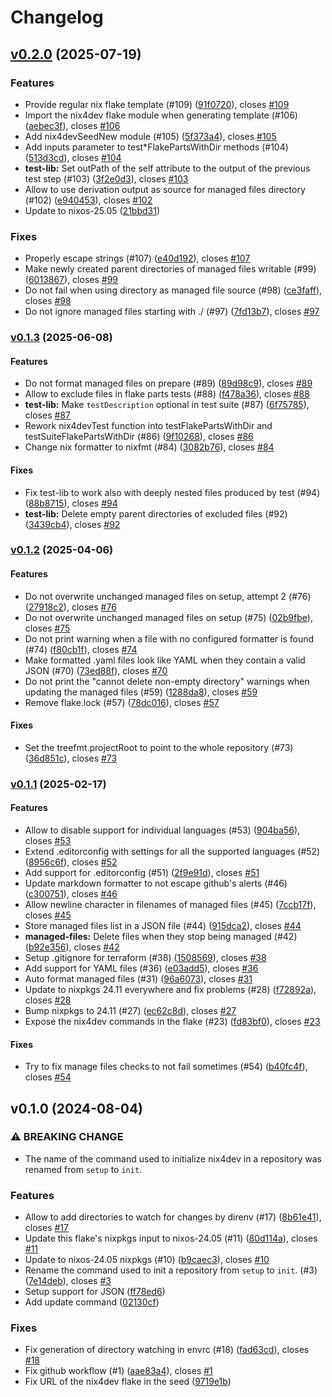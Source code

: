 # Changelog

## [v0.2.0](https://github.com/jan-kouba/nix4dev/compare/v0.1.3...v0.2.0) (2025-07-19)

### Features

* Provide regular nix flake template (#109)
([91f0720](https://github.com/jan-kouba/nix4dev/commit/91f0720c2cca9a8d6e2da26638f62438831d3c5c)),
closes [#109](https://github.com/jan-kouba/nix4dev/issues/109)
* Import the nix4dev flake module when generating template (#106)
([aebec3f](https://github.com/jan-kouba/nix4dev/commit/aebec3ffda192d6a75e035666ea95e0db08dea39)),
closes [#106](https://github.com/jan-kouba/nix4dev/issues/106)
* Add nix4devSeedNew module (#105)
([5f373a4](https://github.com/jan-kouba/nix4dev/commit/5f373a41e65788908747e42c79e1c1a4bd225c4e)),
closes [#105](https://github.com/jan-kouba/nix4dev/issues/105)
* Add inputs parameter to test*FlakePartsWithDir methods (#104)
([513d3cd](https://github.com/jan-kouba/nix4dev/commit/513d3cd45a4e2b5d9be044956ebfdf9b974a7bc6)),
closes [#104](https://github.com/jan-kouba/nix4dev/issues/104)
* **test-lib:** Set outPath of the self attribute to the output of the
previous test step (#103)
([3f2e0d3](https://github.com/jan-kouba/nix4dev/commit/3f2e0d3d5eec5e7acc381713ff17c227f5c897d8)),
closes [#103](https://github.com/jan-kouba/nix4dev/issues/103)
* Allow to use derivation output as source for managed files directory (#102)
([e940453](https://github.com/jan-kouba/nix4dev/commit/e9404531f397a23ea262cf8551ea640bf4be51dc)),
closes [#102](https://github.com/jan-kouba/nix4dev/issues/102)
* Update to nixos-25.05
([21bbd31](https://github.com/jan-kouba/nix4dev/commit/21bbd311a867e5e0d92a20b401f8cde554af512c))

### Fixes

* Properly escape strings (#107)
([e40d192](https://github.com/jan-kouba/nix4dev/commit/e40d192f7f6b892020cbbce2f4a18c0e7d12d55e)),
closes [#107](https://github.com/jan-kouba/nix4dev/issues/107)
* Make newly created parent directories of managed files writable (#99)
([6013867](https://github.com/jan-kouba/nix4dev/commit/601386785305b9e598011779e4d18f0b8911bc15)),
closes [#99](https://github.com/jan-kouba/nix4dev/issues/99)
* Do not fail when using directory as managed file source (#98)
([ce3faff](https://github.com/jan-kouba/nix4dev/commit/ce3faff449311b66551d78482bace571abb2cf3e)),
closes [#98](https://github.com/jan-kouba/nix4dev/issues/98)
* Do not ignore managed files starting with ./ (#97)
([7fd13b7](https://github.com/jan-kouba/nix4dev/commit/7fd13b71d0d1f07da07f68d22a95b04bc0e7090a)),
closes [#97](https://github.com/jan-kouba/nix4dev/issues/97)

### [v0.1.3](https://github.com/jan-kouba/nix4dev/compare/v0.1.2...v0.1.3) (2025-06-08)

#### Features

* Do not format managed files on prepare (#89)
([89d98c9](https://github.com/jan-kouba/nix4dev/commit/89d98c9349dab7bc78d1fc2b3ff0a68443bff752)),
closes [#89](https://github.com/jan-kouba/nix4dev/issues/89)
* Allow to exclude files in flake parts tests (#88)
([f478a36](https://github.com/jan-kouba/nix4dev/commit/f478a368ea4c4d071c96cd8241c8be91a8d72834)),
closes [#88](https://github.com/jan-kouba/nix4dev/issues/88)
* **test-lib:** Make `testDescription` optional in test suite (#87)
([6f75785](https://github.com/jan-kouba/nix4dev/commit/6f75785cafc1d4116f4ea582321f448029c4fa31)),
closes [#87](https://github.com/jan-kouba/nix4dev/issues/87)
* Rework nix4devTest function into testFlakePartsWithDir and
testSuiteFlakePartsWithDir (#86)
([9f10268](https://github.com/jan-kouba/nix4dev/commit/9f10268a1a0a174b18c9c7a4ae2826b91923ea86)),
closes [#86](https://github.com/jan-kouba/nix4dev/issues/86)
* Change nix formatter to nixfmt (#84)
([3082b76](https://github.com/jan-kouba/nix4dev/commit/3082b7696f7497d67809e4d62e338b09c78a48e2)),
closes [#84](https://github.com/jan-kouba/nix4dev/issues/84)

#### Fixes

* Fix test-lib to work also with deeply nested files produced by test (#94)
([88b8715](https://github.com/jan-kouba/nix4dev/commit/88b8715f81d27e9b351086fb489bab7ae3174a90)),
closes [#94](https://github.com/jan-kouba/nix4dev/issues/94)
* **test-lib:** Delete empty parent directories of excluded files (#92)
([3439cb4](https://github.com/jan-kouba/nix4dev/commit/3439cb4405185ef0df4a51b433662854e4ac6dff)),
closes [#92](https://github.com/jan-kouba/nix4dev/issues/92)

### [v0.1.2](https://github.com/jan-kouba/nix4dev/compare/v0.1.1...v0.1.2) (2025-04-06)

#### Features

* Do not overwrite unchanged managed files on setup, attempt 2 (#76)
([27918c2](https://github.com/jan-kouba/nix4dev/commit/27918c28927a368eaa0de8aa428a97e2e799e1c8)),
closes [#76](https://github.com/jan-kouba/nix4dev/issues/76)
* Do not overwrite unchanged managed files on setup (#75)
([02b9fbe](https://github.com/jan-kouba/nix4dev/commit/02b9fbe1b8da0053dab6f2fd40e33644fb08927d)),
closes [#75](https://github.com/jan-kouba/nix4dev/issues/75)
* Do not print warning when a file with no configured formatter is found (#74)
([f80cb1f](https://github.com/jan-kouba/nix4dev/commit/f80cb1f8ce5af26d25a9776f67f7b5ab11e1be6b)),
closes [#74](https://github.com/jan-kouba/nix4dev/issues/74)
* Make formatted .yaml files look like YAML when they contain a valid JSON
(#70)
([73ed88f](https://github.com/jan-kouba/nix4dev/commit/73ed88f8576e25be13147e93b32d4965cf9d0b6d)),
closes [#70](https://github.com/jan-kouba/nix4dev/issues/70)
* Do not print the "cannot delete non-empty directory" warnings when updating
the managed files (#59)
([1288da8](https://github.com/jan-kouba/nix4dev/commit/1288da848161d5b62a91a32c69f1463a5b300262)),
closes [#59](https://github.com/jan-kouba/nix4dev/issues/59)
* Remove flake.lock (#57)
([78dc016](https://github.com/jan-kouba/nix4dev/commit/78dc0167d1c6f6ee4340bdcfd8f9b656ee4a35e5)),
closes [#57](https://github.com/jan-kouba/nix4dev/issues/57)

#### Fixes

* Set the treefmt.projectRoot to point to the whole repository (#73)
([36d851c](https://github.com/jan-kouba/nix4dev/commit/36d851cfd0c6d0d560e72fc68f99aa6e48d985a1)),
closes [#73](https://github.com/jan-kouba/nix4dev/issues/73)

### [v0.1.1](https://github.com/jan-kouba/nix4dev/compare/v0.1.0...v0.1.1) (2025-02-17)

#### Features

* Allow to disable support for individual languages (#53)
([904ba56](https://github.com/jan-kouba/nix4dev/commit/904ba5600e0fcd61c3aac14df929afa3cca06896)),
closes [#53](https://github.com/jan-kouba/nix4dev/issues/53)
* Extend .editorconfig with settings for all the supported languages (#52)
([8956c6f](https://github.com/jan-kouba/nix4dev/commit/8956c6febba75e4b1c27df572153ce72757b2999)),
closes [#52](https://github.com/jan-kouba/nix4dev/issues/52)
* Add support for .editorconfig (#51)
([2f9e91d](https://github.com/jan-kouba/nix4dev/commit/2f9e91d9255c5a490a6846b7ea6ce881416c75f7)),
closes [#51](https://github.com/jan-kouba/nix4dev/issues/51)
* Update markdown formatter to not escape github's alerts (#46)
([c300751](https://github.com/jan-kouba/nix4dev/commit/c3007515b662219d847396e3300fe45a557ffd74)),
closes [#46](https://github.com/jan-kouba/nix4dev/issues/46)
* Allow newline character in filenames of managed files (#45)
([7ccb17f](https://github.com/jan-kouba/nix4dev/commit/7ccb17f8408e0e4a3dd612098561d9a2a4e8887c)),
closes [#45](https://github.com/jan-kouba/nix4dev/issues/45)
* Store managed files list in a JSON file (#44)
([915dca2](https://github.com/jan-kouba/nix4dev/commit/915dca28a49a83af65b2aaa85fa037ed825abea5)),
closes [#44](https://github.com/jan-kouba/nix4dev/issues/44)
* **managed-files:** Delete files when they stop being managed (#42)
([b92e356](https://github.com/jan-kouba/nix4dev/commit/b92e356c6517e3ea1ad626fb31e494c73c3ea640)),
closes [#42](https://github.com/jan-kouba/nix4dev/issues/42)
* Setup .gitignore for terraform (#38)
([1508569](https://github.com/jan-kouba/nix4dev/commit/150856982c8158aedb4c4d60e27e55dc8a6b57a0)),
closes [#38](https://github.com/jan-kouba/nix4dev/issues/38)
* Add support for YAML files (#36)
([e03add5](https://github.com/jan-kouba/nix4dev/commit/e03add55c25da3c9d88c0d8535177b47076cb42f)),
closes [#36](https://github.com/jan-kouba/nix4dev/issues/36)
* Auto format managed files (#31)
([96a6073](https://github.com/jan-kouba/nix4dev/commit/96a607343cc0097c97431f8e87fd379c1985596b)),
closes [#31](https://github.com/jan-kouba/nix4dev/issues/31)
* Update to nixpkgs 24.11 everywhere and fix problems (#28)
([f72892a](https://github.com/jan-kouba/nix4dev/commit/f72892ae13ef1db5a717eeefc3e1c09cc615bdf4)),
closes [#28](https://github.com/jan-kouba/nix4dev/issues/28)
* Bump nixpkgs to 24.11 (#27)
([ec62c8d](https://github.com/jan-kouba/nix4dev/commit/ec62c8d1908dc2fdd6652cdda24c955311ba3b18)),
closes [#27](https://github.com/jan-kouba/nix4dev/issues/27)
* Expose the nix4dev commands in the flake (#23)
([fd83bf0](https://github.com/jan-kouba/nix4dev/commit/fd83bf044dae73650757e6e86bac9d76a1c93cbe)),
closes [#23](https://github.com/jan-kouba/nix4dev/issues/23)

#### Fixes

* Try to fix manage files checks to not fail sometimes (#54)
([b40fc4f](https://github.com/jan-kouba/nix4dev/commit/b40fc4fd08b74e59bb7f177b93126f82849b530a)),
closes [#54](https://github.com/jan-kouba/nix4dev/issues/54)

## v0.1.0 (2024-08-04)

### ⚠ BREAKING CHANGE

* The name of the command used to initialize
nix4dev in a repository was renamed from `setup` to `init`.



### Features

* Allow to add directories to watch for changes by direnv (#17)
([8b61e41](https://github.com/jan-kouba/nix4dev/commit/8b61e411889febcab5772126ae55de062848d466)),
closes [#17](https://github.com/jan-kouba/nix4dev/issues/17)
* Update this flake's nixpkgs input to nixos-24.05 (#11)
([80d114a](https://github.com/jan-kouba/nix4dev/commit/80d114a0b713dcedf3acf84fbefca140f619e990)),
closes [#11](https://github.com/jan-kouba/nix4dev/issues/11)
* Update to nixos-24.05 nixpkgs (#10)
([b9caec3](https://github.com/jan-kouba/nix4dev/commit/b9caec377663eee00e2d35095f86f933e1eb47cd)),
closes [#10](https://github.com/jan-kouba/nix4dev/issues/10)
* Rename the command used to init a repository from `setup` to `init`. (#3)
([7e14deb](https://github.com/jan-kouba/nix4dev/commit/7e14deb20f4a684d7d38554f1bc09433e6443612)),
closes [#3](https://github.com/jan-kouba/nix4dev/issues/3)
* Setup support for JSON
([ff78ed6](https://github.com/jan-kouba/nix4dev/commit/ff78ed6df38611dda5c990271f16e93edf98730b))
* Add update command
([02130cf](https://github.com/jan-kouba/nix4dev/commit/02130cffeed42c37f04d8902da1e70592727dd14))

### Fixes

* Fix generation of directory watching in envrc (#18)
([fad63cd](https://github.com/jan-kouba/nix4dev/commit/fad63cdf0deb94644949fa014dfdda058b365bf5)),
closes [#18](https://github.com/jan-kouba/nix4dev/issues/18)
* Fix github workflow (#1)
([aae83a4](https://github.com/jan-kouba/nix4dev/commit/aae83a4a20bf6be8bab731110458965ec7a5cc2f)),
closes [#1](https://github.com/jan-kouba/nix4dev/issues/1)
* Fix URL of the nix4dev flake in the seed
([9719e1b](https://github.com/jan-kouba/nix4dev/commit/9719e1b7a99d37a7643193991781fbfe70630c56))
